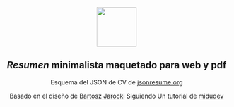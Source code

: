 
<div align="center">
<img src="https://www.stickerni.tn/wp-content/uploads/2021/03/coder-logo.png" height="90px" width="auto" /> 
<h2>
    <em>Resumen</em> minimalista maquetado para web y pdf
</h2>
<p>
Esquema del JSON de CV de <a href="https://jsonresume.org/schema/">jsonresume.org</a>
</p>


<p>
Basado en el diseño de <a href="https://github.com/BartoszJarocki/cv">Bartosz Jarocki</a>
Siguiendo Un tutorial de <a href="https://github.com/midudev/minimalist-portfolio-json">midudev

</p>

</div>
